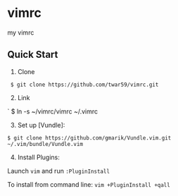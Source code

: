 vimrc
=====

my vimrc

## Quick Start

1. Clone

  ` $ git clone https://github.com/twar59/vimrc.git`

2. Link

  ` $ ln -s ~/vimrc/vimrc ~/.vimrc

3. Set up [Vundle]:

  `$ git clone https://github.com/gmarik/Vundle.vim.git ~/.vim/bundle/Vundle.vim`

4. Install Plugins:

  Launch `vim` and run `:PluginInstall`

  To install from command line: `vim +PluginInstall +qall`

